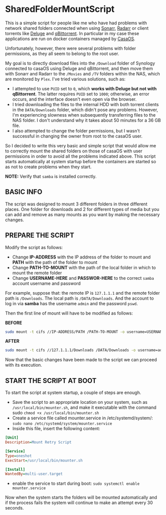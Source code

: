 # SharedFolderMountScript

This is a simple script for people like me who have had problems with network shared folders connected when using [Sonarr](https://sonarr.tv), [Radarr](https://radarr.video) or client torrents like [Deluge](https://deluge-torrent.org) and [qBittorrent](https://www.qbittorrent.org).
In particular in my case these applications are run on docker containers managed by [CasaOS](https://www.casaos.io).

Unfortunately, however, there were several problems with folder permissions, as they all seem to belong to the root user.

My goal is to directly download files into the `/Download` folder of Synology connected to casaOS using Deluge and qBittorrent, and then move them with Sonarr and Radarr to the `/Movies` and `/TV` folders within the NAS, which are monitored by `Plex`. I've tried various solutions, such as:

- I attempted to use `PUID` set to `0`, which **works with Deluge but not with qBittorrent**. The latter requires `PUID` set to `1000`; otherwise, an error occurs, and the interface doesn't even open via the browser.
- I tried downloading the files to the internal HDD with both torrent clients in the `DATA/Downloads` folder, which didn't pose any problems. However, I'm experiencing slowness when subsequently transferring files to the NAS folder. I don't understand why it takes about 50 minutes for a 36 GB file.
- I also attempted to change the folder permissions, but I wasn't successful in changing the owner from root to the casaOS user.

So I decided to write this very basic and simple script that would allow me to correctly mount the shared folders on those of casaOS with user permissions in order to avoid all the problems indicated above.
This script starts automatically at system startup before the containers are started so as not to create problems when they start.

**NOTE:** Verify that `samba` is installed correctly.

## BASIC INFO
The script was designed to mount 3 different folders in three different places. One folder for downloads and 2 for different types of media but you can add and remove as many mounts as you want by making the necessary changes.

## PREPARE THE SCRIPT
Modify the script as follows:
- Change **IP-ADDRESS** with the IP address of the folder to mount and **PATH** with the path of the folder to mount
- Change **PATH-TO-MOUNT** with the path of the local folder in which to mount the remote folder
- Change **USERNAME-HERE** and **PASSWOR-HERE** to the correct `samba` account username and password

For example, suppose that:
the remote IP is `127.1.1.1` and the remote folder path is `/Downloads`. The local path is `/DATA/Downloads`. And the account to log in via **samba** has the username `admin` and the password `pswd`.
  
Then the first line of mount will have to be modified as follows:

**BEFORE**
```sh
sudo mount -t cifs //IP-ADDRESS/PATH /PATH-TO-MOUNT -o username=USERNAME-HERE,password=PASSWOR-HERE,vers=3.0,rw,uid=1000,gid=1000,forceuid,forcegid,file_mode=0777,dir_mode=0777,nounix
```

**AFTER**
```sh
sudo mount -t cifs //127.1.1.1/Downloads /DATA/Downloads -o username=admin,password=pswd,vers=3.0,rw,uid=1000,gid=1000,forceuid,forcegid,file_mode=0777,dir_mode=0777,nounix
```

Now that the basic changes have been made to the script we can proceed with its execution.

## START THE SCRIPT AT BOOT
To start the script at system startup, a couple of steps are enough.

- Save the script to an appropriate location on your system, such as `/usr/local/bin/mounter.sh`, and make it executable with the command sudo `chmod +x /usr/local/bin/mounter.sh`
- Create a service file called mounter.service in /etc/systemd/system/: `sudo nano /etc/systemd/system/mounter.service`
- Inside this file, insert the following content:

```ini
[Unit]
Description=Mount Retry Script

[Service]
Type=oneshot
ExecStart=/usr/local/bin/mounter.sh

[Install]
WantedBy=multi-user.target
```

- enable the service to start during boot: `sudo systemctl enable mounter.service`

Now when the system starts the folders will be mounted automatically and if the process fails the system will continue to make an attempt every 30 seconds.








